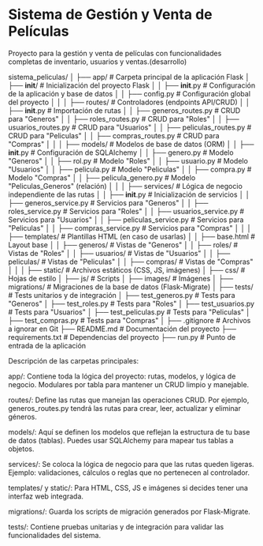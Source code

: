 # Sistema de Gestión y Venta de Películas
Proyecto para la gestión y venta de películas con funcionalidades completas de inventario, usuarios y ventas.(desarrollo)

sistema_peliculas/
│
├── app/                         # Carpeta principal de la aplicación Flask
│   ├── __init__/                # Inicialización del proyecto Flask
│   │   ├── __init__.py          # Configuración de la aplicación y base de datos
│   │   ├── config.py            # Configuración global del proyecto
│   │
│   ├── routes/                  # Controladores (endpoints API/CRUD)
│   │   ├── __init__.py          # Importación de rutas
│   │   ├── generos_routes.py    # CRUD para "Generos"
│   │   ├── roles_routes.py      # CRUD para "Roles"
│   │   ├── usuarios_routes.py   # CRUD para "Usuarios"
│   │   ├── peliculas_routes.py  # CRUD para "Peliculas"
│   │   ├── compras_routes.py    # CRUD para "Compras"
│   │
│   ├── models/                  # Modelos de base de datos (ORM)
│   │   ├── __init__.py          # Configuración de SQLAlchemy
│   │   ├── genero.py            # Modelo "Generos"
│   │   ├── rol.py               # Modelo "Roles"
│   │   ├── usuario.py           # Modelo "Usuarios"
│   │   ├── pelicula.py          # Modelo "Peliculas"
│   │   ├── compra.py            # Modelo "Compras"
│   │   ├── pelicula_genero.py   # Modelo "Peliculas_Generos" (relación)
│   │
│   ├── services/                # Lógica de negocio independiente de las rutas
│   │   ├── __init__.py          # Inicialización de servicios
│   │   ├── generos_service.py   # Servicios para "Generos"
│   │   ├── roles_service.py     # Servicios para "Roles"
│   │   ├── usuarios_service.py  # Servicios para "Usuarios"
│   │   ├── peliculas_service.py # Servicios para "Peliculas"
│   │   ├── compras_service.py   # Servicios para "Compras"
│   │
│   ├── templates/               # Plantillas HTML (en caso de usarlas)
│   │   ├── base.html            # Layout base
│   │   ├── generos/             # Vistas de "Generos"
│   │   ├── roles/               # Vistas de "Roles"
│   │   ├── usuarios/            # Vistas de "Usuarios"
│   │   ├── peliculas/           # Vistas de "Peliculas"
│   │   ├── compras/             # Vistas de "Compras"
│   │
│   ├── static/                  # Archivos estáticos (CSS, JS, imágenes)
│       ├── css/                 # Hojas de estilo
│       ├── js/                  # Scripts
│       ├── images/              # Imágenes
│
├── migrations/                  # Migraciones de la base de datos (Flask-Migrate)
│
├── tests/                       # Tests unitarios y de integración
│   ├── test_generos.py          # Tests para "Generos"
│   ├── test_roles.py            # Tests para "Roles"
│   ├── test_usuarios.py         # Tests para "Usuarios"
│   ├── test_peliculas.py        # Tests para "Peliculas"
│   ├── test_compras.py          # Tests para "Compras"
│
├── .gitignore                   # Archivos a ignorar en Git
├── README.md                    # Documentación del proyecto
├── requirements.txt             # Dependencias del proyecto
├── run.py                       # Punto de entrada de la aplicación

Descripción de las carpetas principales:

app/:
Contiene toda la lógica del proyecto: rutas, modelos, y lógica de negocio.
Modulares por tabla para mantener un CRUD limpio y manejable.

routes/:
Define las rutas que manejan las operaciones CRUD.
Por ejemplo, generos_routes.py tendrá las rutas para crear, leer, actualizar y eliminar géneros.

models/:
Aquí se definen los modelos que reflejan la estructura de tu base de datos (tablas).
Puedes usar SQLAlchemy para mapear tus tablas a objetos.

services/:
Se coloca la lógica de negocio para que las rutas queden ligeras.
Ejemplo: validaciones, cálculos o reglas que no pertenecen al controlador.

templates/ y static/:
Para HTML, CSS, JS e imágenes si decides tener una interfaz web integrada.

migrations/:
Guarda los scripts de migración generados por Flask-Migrate.

tests/:
Contiene pruebas unitarias y de integración para validar las funcionalidades del sistema.
